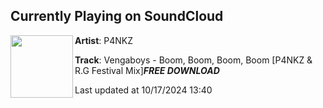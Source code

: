 ## Currently Playing on SoundCloud

[<img align="left" width="100" src="https://i1.sndcdn.com/artworks-ouf45EDMmIDMFyyg-xxJN2g-t500x500.jpg">](https://soundcloud.com/pankaj-joshi-572138522/vengaboys-boom-boom-boom-boom-p4nkz-rg-festival-mixfree-download)

**Artist**: P4NKZ 

**Track**: Vengaboys - Boom, Boom, Boom, Boom [P4NKZ & R.G Festival Mix]***FREE DOWNLOAD***

Last updated at 10/17/2024 13:40
